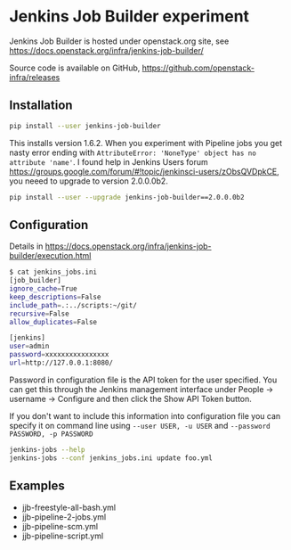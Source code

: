 # Jenkins Job Builder experiment

Jenkins Job Builder is hosted under openstack.org site, see https://docs.openstack.org/infra/jenkins-job-builder/

Source code is available on GitHub, https://github.com/openstack-infra/releases

## Installation

```bash
pip install --user jenkins-job-builder
```
This installs version 1.6.2. When you experiment with Pipeline jobs you get nasty error ending with `AttributeError: 'NoneType' object has no attribute 'name'`. I found help in Jenkins Users forum https://groups.google.com/forum/#!topic/jenkinsci-users/zObsQVDpkCE, you neeed to upgrade to version 2.0.0.0b2.

```bash
pip install --user --upgrade jenkins-job-builder==2.0.0.0b2
```

## Configuration
Details in https://docs.openstack.org/infra/jenkins-job-builder/execution.html
```bash
$ cat jenkins_jobs.ini
[job_builder]
ignore_cache=True
keep_descriptions=False
include_path=.:../scripts:~/git/
recursive=False
allow_duplicates=False

[jenkins]
user=admin
password=xxxxxxxxxxxxxxxx
url=http://127.0.0.1:8080/
```
Password in configuration file is the API token for the user specified. You can get this through the Jenkins management interface under People -> username -> Configure and then click the Show API Token button.

If you don't want to include this information into configuration file you can specify it on command line using `--user USER, -u USER` and `--password PASSWORD, -p PASSWORD`

```bash
jenkins-jobs --help
jenkins-jobs --conf jenkins_jobs.ini update foo.yml
```
## Examples
 * jjb-freestyle-all-bash.yml
 * jjb-pipeline-2-jobs.yml
 * jjb-pipeline-scm.yml
 * jjb-pipeline-script.yml
